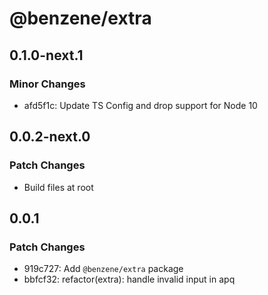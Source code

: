 # @benzene/extra

## 0.1.0-next.1

### Minor Changes

- afd5f1c: Update TS Config and drop support for Node 10

## 0.0.2-next.0

### Patch Changes

- Build files at root

## 0.0.1

### Patch Changes

- 919c727: Add `@benzene/extra` package
- bbfcf32: refactor(extra): handle invalid input in apq
